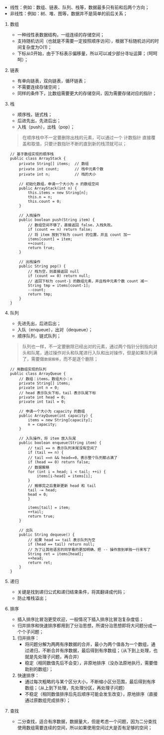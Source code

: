 * 线性：例如：数组、链表、队列、栈等，数据最多只有前和后两个方向；
* 非线性：例如：树、堆、图等，数据并不是简单的前后关系；

1. 数组

    * 一种线性表数据结构，一组连续的存储空间；
    * 支持随机访问（也就是不需要一定按照顺序访问），根据下标随机访问的时间复杂度为O(1)；
    * 下标从0开始，由于下标表示偏移量，所以可以减少部分寻址运算；（呵呵呵）；

2. 链表
    * 有单向链表，双向链表，循环链表；
    * 不需要连续存储空间；
    * 同样的条件下，比数组需要更大的存储空间，因为需要存储对应的指针；

3. 栈
    * 顺序栈，链式栈；
    * 后进先出，先进后出；
    * 入栈（push），出栈（pop）；
    
    > 在顺序栈中不一定要删除出栈的元素，可以通过一个 计数指针 直接覆盖和取值，只要计数指针不断的直到新的栈顶就可以；

    ```
    // 基于数组实现的顺序栈
    public class ArrayStack {
        private String[] items;  // 数组
        private int count;       // 栈中元素个数
        private int n;           // 栈的大小

        // 初始化数组，申请一个大小为 n 的数组空间
        public ArrayStack(int n) {
            this.items = new String[n];
            this.n = n;
            this.count = 0;
        }

        // 入栈操作
        public boolean push(String item) {
            // 数组空间不够了，直接返回 false，入栈失败。
            if (count == n) return false;
            // 将 item 放到下标为 count 的位置，并且 count 加一
            items[count] = item;
            ++count;
            return true;
        }
        
        // 出栈操作
        public String pop() {
            // 栈为空，则直接返回 null
            if (count == 0) return null;
            // 返回下标为 count-1 的数组元素，并且栈中元素个数 count 减一
            String tmp = items[count-1];
            --count;
            return tmp;
        }
    }

    ```

4. 队列
    * 先进先出，后进后出；
    * 入队（enqueue），出对（dequeue）；
    * 顺序队列，链式队列；

    > 队列也一样，不一定要删除已经出对的元素，通过两个指针分别指向对头和队尾，通过操作对头和队尾进行入队和出对操作，但是如果队列满了，需要做`数据搬移`，而不是逐个删除；

    ```
    // 用数组实现的队列
    public class ArrayQueue {
        // 数组：items，数组大小：n
        private String[] items;
        private int n = 0;
        // head 表示队头下标，tail 表示队尾下标
        private int head = 0;
        private int tail = 0;

        // 申请一个大小为 capacity 的数组
        public ArrayQueue(int capacity) {
            items = new String[capacity];
            n = capacity;
        }

        // 入队操作，将 item 放入队尾
        public boolean enqueue(String item) {
            // tail == n 表示队列末尾没有空间了
            if (tail == n) {
            // tail ==n && head==0，表示整个队列都占满了
            if (head == 0) return false;
            // 数据搬移
            for (int i = head; i < tail; ++i) {
                items[i-head] = items[i];
            }
            // 搬移完之后重新更新 head 和 tail
            tail -= head;
            head = 0;
            }
            
            items[tail] = item;
            ++tail;
            return true;
        }

        // 出队
        public String dequeue() {
            // 如果 head == tail 表示队列为空
            if (head == tail) return null;
            // 为了让其他语言的同学看的更加明确，把 -- 操作放到单独一行来写了
            String ret = items[head];
            ++head;
            return ret;
        }
    }

    ```

5. 递归
    * 关键是找到递归公式和递归结束条件，将其翻译成代码；
    * 防止堆栈溢出；

6. 排序
    * 插入排序比冒泡更受欢迎，一般情况下插入排序比冒泡复杂度低；
    * 归并排序和快速排序都用到了分治思想，所谓分治思想即将大问题分成一个个子问题；
    
    1. 归并排序：
        * 将问题分解为两两有序数据的合并，最小为两个值各为一个数组，通过递归，不断合并有序数据，最后得到有序数组；（从下到上处理，也就是先处理子问题，再合并）
        * 稳定（相同数值先后不会变），非原地排序（没办法原地执行，需要借助别的数组）；
    2. 快速排序：
        * 通过每次粗略的与某个区分大小，不断缩小区分范围，最后得到有序数组；（从上到下处理，先处理分区，再处理子问题）
        * 不稳定（相同数值排序后先后顺序可能会发生改变），原地排序（直接通过原数组完成排序）；

7. 查找
    * 二分查找，适合有序数据，数据量大，但是考虑一个问题，因为二分查找使用数组需要连续的空间，所以如果使用空间过大是否有足够的空间；
